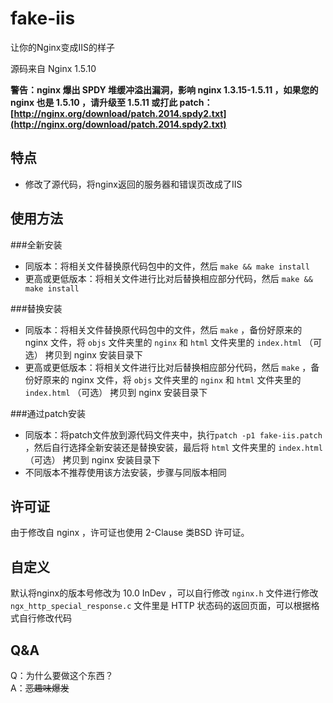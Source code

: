 fake-iis
========

让你的Nginx变成IIS的样子

源码来自 Nginx 1.5.10

**警告：nginx 爆出 SPDY 堆缓冲溢出漏洞，影响 nginx 1.3.15-1.5.11 ，如果您的 nginx 也是 1.5.10 ，请升级至 1.5.11 或打此 patch： [http://nginx.org/download/patch.2014.spdy2.txt](http://nginx.org/download/patch.2014.spdy2.txt)**

特点
--------
* 修改了源代码，将nginx返回的服务器和错误页改成了IIS

使用方法
--------
###全新安装
* 同版本：将相关文件替换原代码包中的文件，然后 `make && make install`
* 更高或更低版本：将相关文件进行比对后替换相应部分代码，然后 `make && make install`

###替换安装
* 同版本：将相关文件替换原代码包中的文件，然后 `make` ，备份好原来的 nginx 文件，将 `objs` 文件夹里的 `nginx` 和 `html` 文件夹里的 `index.html` （可选） 拷贝到 nginx 安装目录下
* 更高或更低版本：将相关文件进行比对后替换相应部分代码，然后 `make` ，备份好原来的 nginx 文件，将 `objs` 文件夹里的 `nginx` 和 `html` 文件夹里的 `index.html` （可选） 拷贝到 nginx 安装目录下

###通过patch安装
* 同版本：将patch文件放到源代码文件夹中，执行`patch -p1 fake-iis.patch` ，然后自行选择全新安装还是替换安装，最后将 `html` 文件夹里的 `index.html` （可选） 拷贝到 nginx 安装目录下
* 不同版本不推荐使用该方法安装，步骤与同版本相同

许可证
--------
由于修改自 nginx ，许可证也使用 2-Clause 类BSD 许可证。

自定义
--------
默认将nginx的版本号修改为 10.0 InDev ，可以自行修改 `nginx.h` 文件进行修改  
`ngx_http_special_response.c` 文件里是 HTTP 状态码的返回页面，可以根据格式自行修改代码

Q&A
--------
Q：为什么要做这个东西？  
A：~~恶趣味爆发~~
